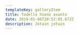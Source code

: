 ```yaml
---
templateKey: galleryItem
title: Todella hieno asunto
date: 2019-01-06T20:52:05.672Z
description: Jotain jotain
---
```


